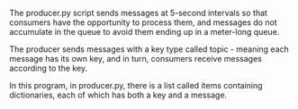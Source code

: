 The producer.py script sends messages at 5-second intervals so that consumers have the opportunity to process them, and messages do not accumulate in the queue to avoid them ending up in a meter-long queue.

The producer sends messages with a key type called topic - meaning each message has its own key, and in turn, consumers receive messages according to the key.

In this program, in producer.py, there is a list called items containing dictionaries, each of which has both a key and a message.
